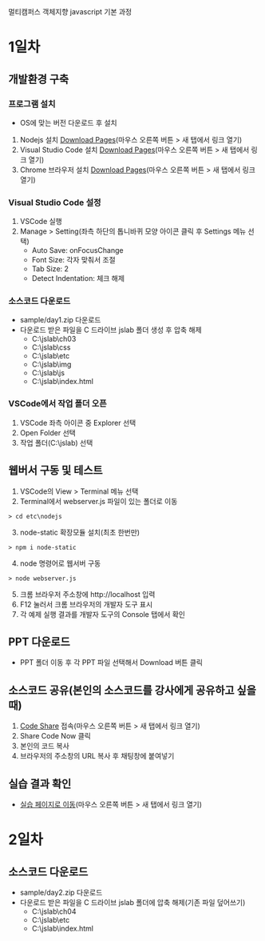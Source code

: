 멀티캠퍼스 객체지향 javascript 기본 과정

# 1일차
## 개발환경 구축
### 프로그램 설치
* OS에 맞는 버전 다운로드 후 설치
1. Nodejs 설치 [Download Pages](https://nodejs.org/en/download/)(마우스 오른쪽 버튼 > 새 탭에서 링크 열기)
2. Visual Studio Code 설치 [Download Pages](https://code.visualstudio.com/download)(마우스 오른쪽 버튼 > 새 탭에서 링크 열기)
3. Chrome 브라우저 설치 [Download Pages](https://www.google.com/chrome)(마우스 오른쪽 버튼 > 새 탭에서 링크 열기)

### Visual Studio Code 설정
1. VSCode 실행
2. Manage > Setting(좌측 하단의 톱니바퀴 모양 아이콘 클릭 후 Settings 메뉴 선택)
    * Auto Save: onFocusChange
    * Font Size: 각자 맞춰서 조절
    * Tab Size: 2
    * Detect Indentation: 체크 해제

### 소스코드 다운로드
* sample/day1.zip 다운로드
* 다운로드 받은 파일을 C 드라이브 jslab 폴더 생성 후 압축 해제
  * C:\jslab\ch03
  * C:\jslab\css
  * C:\jslab\etc
  * C:\jslab\img
  * C:\jslab\js
  * C:\jslab\index.html

### VSCode에서 작업 폴더 오픈
1. VSCode 좌측 아이콘 중 Explorer 선택
2. Open Folder 선택
3. 작업 폴더(C:\jslab) 선택

## 웹버서 구동 및 테스트
1. VSCode의 View > Terminal 메뉴 선택
2. Terminal에서 webserver.js 파일이 있는 폴더로 이동
```
> cd etc\nodejs
```
3. node-static 확장모듈 설치(최초 한번만)
```
> npm i node-static
```
4. node 명령어로 웹서버 구동
```
> node webserver.js
```
5. 크롬 브라우저 주소창에 http://localhost 입력
6. F12 눌러서 크롬 브라우저의 개발자 도구 표시
7. 각 예제 실행 결과를 개발자 도구의 Console 탭에서 확인

## PPT 다운로드
* PPT 폴더 이동 후 각 PPT 파일 선택해서 Download 버튼 클릭

## 소스코드 공유(본인의 소스코드를 강사에게 공유하고 싶을때)
1. [Code Share](https://codeshare.io/) 접속(마우스 오른쪽 버튼 > 새 탭에서 링크 열기)
2. Share Code Now 클릭
3. 본인의 코드 복사
4. 브라우저의 주소창의 URL 복사 후 채팅창에 붙여넣기

## 실습 결과 확인
* [실습 페이지로 이동](https://uzoolove.github.io/js202107/)(마우스 오른쪽 버튼 > 새 탭에서 링크 열기)


# 2일차
## 소스코드 다운로드
* sample/day2.zip 다운로드
* 다운로드 받은 파일을 C 드라이브 jslab 폴더에 압축 해제(기존 파일 덮어쓰기)
  * C:\jslab\ch04
  * C:\jslab\etc
  * C:\jslab\index.html

<!--
# 3일차
## 소스코드 다운로드
* sample/day3.zip 다운로드
* 다운로드 받은 파일을 C 드라이브 jslab 폴더에 압축 해제(기존 파일 덮어쓰기)
  * C:\jslab\etc
  * C:\jslab\index.html

# 4일차
## 소스코드 다운로드
* sample/day4.zip 다운로드
* 다운로드 받은 파일을 C 드라이브 jslab 폴더에 압축 해제(기존 파일 덮어쓰기)
  * C:\jslab\ch05
  * C:\jslab\ch06
  * C:\jslab\etc
  * C:\jslab\index.html

# 관련 사이트
## Nodejs
* https://nodejs.org
## electron
* https://electronjs.org
## ECMAScript6 새로운 기능
* http://es6-features.org/
## ES6 호환성 테이블
* http://kangax.github.io/compat-table/es6/
## 브라우저 점유율
* https://gs.statcounter.com
-->